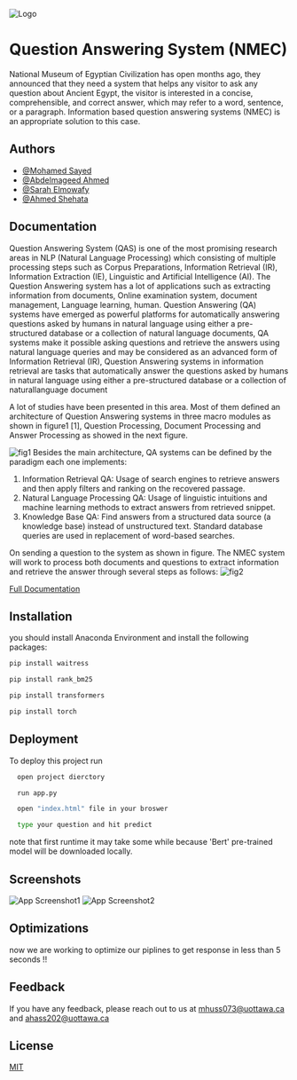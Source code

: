 
![Logo](https://firebasestorage.googleapis.com/v0/b/plantsexpertsystem-f6812.appspot.com/o/Picture1.jpg?alt=media&token=d2540f8c-47bb-4d01-86c1-1d5324955d23)


# Question Answering System (NMEC)

National Museum of Egyptian Civilization has open 
months ago, they announced that they need a system
that helps any visitor to ask any question about 
Ancient Egypt, the visitor is interested in a concise,
comprehensible, and correct answer, which may refer 
to a word, sentence, or a paragraph. Information 
based question answering systems (NMEC) is an
appropriate solution to this case.


## Authors

- [@Mohamed Sayed](https://github.com/Aboalarbe)
- [@Abdelmageed Ahmed](https://github.com/abdelmageed95)
- [@Sarah Elmowafy](https://github.com/SarahHossamElmowafy)
- [@Ahmed Shehata](https://github.com/ShehaTaa)


## Documentation

Question Answering System (QAS) is one of the most
promising research areas in NLP (Natural Language
Processing) which consisting of multiple processing
steps such as Corpus Preparations, Information Retrieval
(IR), Information Extraction (IE), Linguistic and
Artificial Intelligence (AI).
The Question Answering system has a lot of applications
such as extracting information from documents, Online
examination system, document management, Language learning, human.
Question Answering (QA) systems have emerged as powerful
platforms for automatically answering questions asked by
humans in natural language using either a pre-structured
database or a collection of natural language documents,
QA systems make it possible asking questions and retrieve
the answers using natural language queries and may be
considered as an advanced form of Information Retrieval
(IR), Question Answering systems in information retrieval
are tasks that automatically answer the questions asked
by humans in natural language using either
a pre-structured database or a collection of naturallanguage document

A lot of studies have been presented in this area.
Most of them defined an architecture of Question
Answering systems in three macro modules as shown
in figure1 [1], Question Processing, Document
Processing and Answer Processing as showed in the next figure.

![fig1](https://firebasestorage.googleapis.com/v0/b/plantsexpertsystem-f6812.appspot.com/o/image2.png?alt=media&token=11c515dd-77de-48f6-98d5-45c4d819c644)
Besides the main architecture, QA systems can be defined by the paradigm each one implements:

1. Information Retrieval QA: Usage of search engines to retrieve answers and then apply filters and ranking on the recovered passage.
2. Natural Language Processing QA: Usage of linguistic intuitions and machine learning methods to extract answers from retrieved snippet.
3. Knowledge Base QA: Find answers from a structured data source (a knowledge base) instead of unstructured text. Standard database queries are used in replacement of word-based searches.

On sending a question to the system as shown in figure. The NMEC system will work to process both documents and questions to extract information and retrieve the answer through several steps as follows:
![fig2](https://firebasestorage.googleapis.com/v0/b/plantsexpertsystem-f6812.appspot.com/o/WhatsApp%20Image%202021-12-11%20at%203.49.47%20AM.jpeg?alt=media&token=16091385-f764-42aa-8c1a-d2acaa3f68c5)

[Full Documentation](https://drive.google.com/file/d/1ZbL_a5QpfzdETIzHRzkYKwYjOl41_jJW/view?usp=sharing)



## Installation

you should install Anaconda Environment and install 
the following packages:

```bash
pip install waitress
```
```bash
pip install rank_bm25
```
```bash
pip install transformers
```
```bash
pip install torch
```
    
## Deployment

To deploy this project run

```bash
  open project dierctory
```
```bash
  run app.py
```
```bash
  open "index.html" file in your broswer
```
```bash
  type your question and hit predict
```
note that first runtime it may take some while
because 'Bert' pre-trained model will be downloaded locally.

## Screenshots

![App Screenshot1](https://firebasestorage.googleapis.com/v0/b/plantsexpertsystem-f6812.appspot.com/o/WhatsApp%20Image%202021-12-11%20at%208.24.15%20PM.jpeg?alt=media&token=034c372a-1014-4362-904f-3c6854ed3c26)
![App Screenshot2](https://firebasestorage.googleapis.com/v0/b/plantsexpertsystem-f6812.appspot.com/o/WhatsApp%20Image%202021-12-11%20at%208.24.15%20PM2.jpeg?alt=media&token=0b257a43-4bac-4bac-b5fc-12afdfcc0ef4)


## Optimizations

now we are working to optimize our piplines to get response in less than 5 seconds !!

## Feedback

If you have any feedback, please reach out to us at mhuss073@uottawa.ca and ahass202@uottawa.ca


## License

[MIT](https://choosealicense.com/licenses/mit/)

